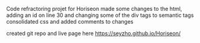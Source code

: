 Code refractoring projet for Horiseon
made some changes to the html, adding an id on line 30 and changing some of the div tags to semantic tags
consolidated css and added comments to changes

created git repo and live page here https://seyzho.github.io/Horiseon/